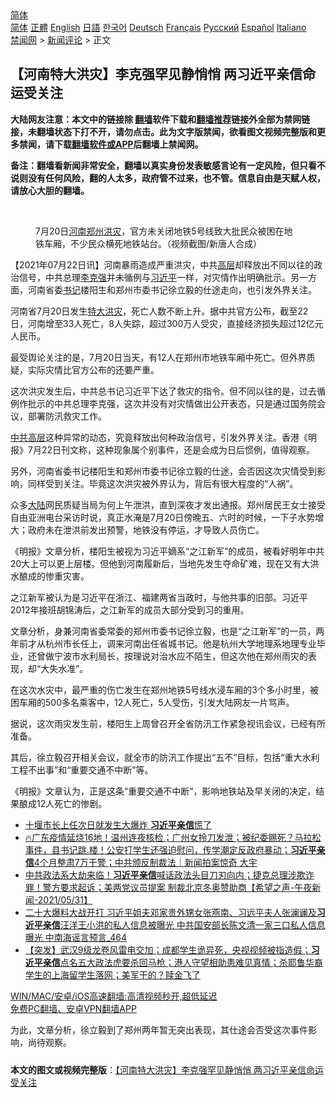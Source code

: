  <!-- 面包屑导航 --> <div class="breadcrumb"><!-- GTranslate: https://gtranslate.io/ -->  <div class="switcher notranslate">  <div class="selected">  <a href="#" onclick="return false;"> 简体</a>  </div>  <div class="option">  <a href="https://www.bannedbook.org" onclick="doGTranslate('zh-CN|zh-CN');jQuery('div.switcher div.selected a').html(jQuery(this).html());return false;" title="简体中文" class="nturl selected"> 简体</a>  <a href="https://www.bannedbook.org/zh-tw/" onclick="doGTranslate('zh-CN|zh-TW');jQuery('div.switcher div.selected a').html(jQuery(this).html());return false;" title="繁體中文" class="nturl"> 正體</a>  <a href="https://www.bannedbook.org/en/" onclick="doGTranslate('zh-CN|en');jQuery('div.switcher div.selected a').html(jQuery(this).html());return false;" title="English" class="nturl"> English</a>  <a href="https://www.bannedbook.org/ja/" onclick="doGTranslate('zh-CN|ja');jQuery('div.switcher div.selected a').html(jQuery(this).html());return false;" title="日本語" class="nturl"> 日語</a>  <a href="https://www.bannedbook.org/ko/" onclick="doGTranslate('zh-CN|ko');jQuery('div.switcher div.selected a').html(jQuery(this).html());return false;" title="한국어" class="nturl"> 한국어</a>  <a href="https://www.bannedbook.org/de/" onclick="doGTranslate('zh-CN|de');jQuery('div.switcher div.selected a').html(jQuery(this).html());return false;" title="Deutsch" class="nturl"> Deutsch</a>  <a href="https://www.bannedbook.org/fr/" onclick="doGTranslate('zh-CN|fr');jQuery('div.switcher div.selected a').html(jQuery(this).html());return false;" title="Français" class="nturl"> Français</a>  <a href="https://www.bannedbook.org/ru/" onclick="doGTranslate('zh-CN|ru');jQuery('div.switcher div.selected a').html(jQuery(this).html());return false;" title="Русский" class="nturl"> Русский</a>  <a href="https://www.bannedbook.org/es/" onclick="doGTranslate('zh-CN|es');jQuery('div.switcher div.selected a').html(jQuery(this).html());return false;" title="Español" class="nturl"> Español</a>  <a href="https://www.bannedbook.org/it/" onclick="doGTranslate('zh-CN|it');jQuery('div.switcher div.selected a').html(jQuery(this).html());return false;" title="Italiano" class="nturl"> Italiano</a>  </div>  </div>      <div class='breadcrumb-sub'><!-- Breadcrumb NavXT 6.3.0 --> <a href="https://www.bannedbook.org/" class="home">禁闻网</a> &gt; <a href="https://www.bannedbook.org/bnews/comments/" class="category">新闻评论</a> &gt; 正文</div></div><h2>【河南特大洪灾】李克强罕见静悄悄 两习近平亲信命运受关注</h2> <p class="notice"><b>大陆网友注意：本文中的链接除 <a href="https://github.com/bannedbook/fanqiang" >翻墙</a>软件下载和<a href="https://github.com/killgcd/justmysocks/blob/master/README.md">翻墙推荐</a>链接外全部为禁网链接，未翻墙状态下打不开，请勿点击。此为文字版禁闻，欲看图文视频完整版和更多禁闻，请下载<a href="https://github.com/bannedbook/fanqiang">翻墙软件或APP</a>后翻墙上禁闻网。</p><p>备注：翻墙看新闻非常安全，翻墙以真实身份发表敏感言论有一定风险，但只看不说则没有任何风险，翻的人太多，政府管不过来，也不管。信息自由是天赋人权，请放心大胆的翻墙。</b></p>  <div class="entry"> <br /> <figure><a href="https://i2.wp.com/upload-images-bucket-v64rleca837do.s3.eu-west-1.amazonaws.com/wp-content/uploads/2021/07/22213905/zhengzhou-800x450-1.jpeg?fit=800%2C450&#038;ssl=1" data-caption="7月20日河南郑州洪灾，官方未关闭地铁5号线致大批民众被困在地铁车厢，不少民众横死地铁站台。（视频截图/新唐人合成）"></a><figcaption class="wp-caption-text">7月20日<a href="https://www.bannedbook.org/bnews/tag/%e6%b2%b3%e5%8d%97/" class="st_tag internal_tag" rel="tag" title="标签 河南 下的日志">河南</a><a href="https://www.bannedbook.org/bnews/tag/%e9%83%91%e5%b7%9e/" class="st_tag internal_tag" rel="tag" title="标签 郑州 下的日志">郑州</a><a href="https://www.bannedbook.org/bnews/tag/%e6%b4%aa%e7%81%be/" class="st_tag internal_tag" rel="tag" title="标签 洪灾 下的日志">洪灾</a>，官方未关闭地铁5号线致大批民众被困在地铁车厢，不少民众横死地铁站台。（视频截图/新唐人合成）</figcaption></figure> <p>【2021年07月22日讯】河南暴雨造成严重洪灾，中共<span class='wp_keywordlink_affiliate'><a href="https://www.bannedbook.org/bnews/ccpdope/" title="中共高层内幕" target="_blank">高层</a></span>却释放出不同以往的政治信号，中共总理<a href="https://www.bannedbook.org/bnews/tag/%e6%9d%8e%e5%85%8b%e5%bc%ba/" class="st_tag internal_tag" rel="tag" title="标签 李克强 下的日志">李克强</a>并未循例与<a href="https://www.bannedbook.org/bnews/tag/%e4%b9%a0%e8%bf%91%e5%b9%b3/" class="st_tag internal_tag" rel="tag" title="标签 习近平 下的日志">习近平</a>一样，对灾情作出明确批示。另一方面，河南省委<a href="https://www.bannedbook.org/bnews/tag/%e4%b9%a6%e8%ae%b0/" class="st_tag internal_tag" rel="tag" title="标签 书记 下的日志">书记</a>楼阳生和郑州市委书记徐立毅的仕途走向，也引发外界关注。</p> <p>河南省7月20日发生<a href="https://www.bannedbook.org/bnews/tag/%E7%89%B9%E5%A4%A7%E6%B4%AA%E7%81%BE/" class="st_tag internal_tag" rel="tag" title="标签 特大洪灾 下的日志">特大洪灾</a>，死亡人数不断上升。据中共官方公布，截至22日，河南增至33人死亡，8人失踪，超过300万人受灾，直接经济损失超过12亿元人民币。</p> <p>最受舆论关注的是，7月20日当天，有12人在郑州市地铁车厢中死亡。但外界质疑，实际灾情比官方公布的还要严重。</p> <p>这次洪灾发生后，中共总书记习近平下达了救灾的指令。但不同以往的是，过去循例作批示的中共总理李克强，这次并没有对灾情做出公开表态，只是通过国务院会议，部署防汛救灾工作。</p>  <p><span class='wp_keywordlink_affiliate'><a href="https://www.bannedbook.org/bnews/ccpdope/" title="中共高层" target="_blank">中共高层</a></span>这种异常的动态，究竟释放出何种政治信号，引发外界关注。香港《明报》7月22日刊文称，这种现象属个别事件，还是会成为日后惯例，值得观察。</p> <p>另外，河南省委书记楼阳生和郑州市委书记徐立毅的仕途，会否因这次灾情受到影响，同样受到关注。毕竟这次洪灾被外界认为，背后有很大程度的“人祸”。</p> <p>众多<span class='wp_keywordlink_affiliate'><a href="https://www.bannedbook.org/" title="大陆" target="_blank">大陆</a></span>网民质疑当局为何上午泄洪，直到深夜才发出通报。郑州居民王女士接受自由亚洲电台采访时说，真正水淹是7月20日傍晚五、六时的时候，一下子水势增大；政府未在泄洪前发出预警，地铁没有停运，才导致人员伤亡。</p> <p>《明报》文章分析，楼阳生被视为习近平嫡系“之江新军”的成员，被看好明年中共20大上可以更上层楼。但他到河南履新后，当地先发生夺命矿难，现在又有大洪水酿成的惨重灾害。</p>  <p>之江新军被认为是习近平在浙江、福建两省当政时，与他共事的旧部。习近平2012年接班胡锦涛后，之江新军的成员大部分受到习的重用。</p> <p>文章分析，身兼河南省委常委的郑州市委书记徐立毅，也是“之江新军”的一员，两年前才从杭州市长任上，调来河南出任省城书记。他是杭州大学地理系地理专业毕业，还曾做宁波市水利局长，按理说对治水应不陌生，但这次他在郑州雨灾的表现，却“大失水准”。</p> <p>在这次水灾中，最严重的伤亡发生在郑州地铁5号线水浸车厢的3个多小时里，被困车厢的500多名乘客中，12人死亡，5人受伤，引发大陆网友一片骂声。</p> <p>据说，这次雨灾发生前，楼阳生上周曾召开全省防汛工作紧急视讯会议，已经有所准备。</p>  <p>其后，徐立毅召开相关会议，就全市的防汛工作提出“五不”目标，包括“重大水利工程不出事”和“重要交通不中断”等。</p> <p>《明报》文章认为，正是这条“重要交通不中断”，影响地铁站及早关闭的决定，结果酿成12人死亡的惨剧。</p> <ul class='op-related-articles' title='相关阅读'> <li><a href='https://www.bannedbook.org/bnews/cbnews/20210614/1566165.html' target='_blank'>十堰市长上任次日就发生大爆炸 <b>习近平亲信</b>慌了</a></li> <li><a href='https://www.bannedbook.org/bnews/bannedvideo/20210611/1564627.html' target='_blank'>🔥广东疫情延烧16地！温州连夜核检；广州女拎刀发泄；被纪委赐死？马拉松事件，县书记跳.楼！公安打学生还强迫慰问，传学潮定反政府暴动；<b>习近平亲信</b>4个月整肃7万干警；中共颁反制裁法｜新闻拍案惊奇 大宇</a></li> <li><a href='https://www.bannedbook.org/bnews/comments/20210601/1557831.html' target='_blank'>中共政法系大劫来临！<b>习近平亲信</b>喊话政法头目刀刃向内；捷克总理涉欺诈罪！警方要求起诉；美两党议员提案 制裁北京冬奥赞助商【希望之声-午夜新闻-2021/05/31】</a></li> <li><a href='https://www.bannedbook.org/bnews/comments/20210522/1551438.html' target='_blank'>二十大爆料大战开打 习近平姐夫邓家贵外甥女张燕南、习远平夫人张澜谰及<b>习近平亲信</b>汪洋王小洪的私人信息被曝光 中共国安部长陈文清一家三口私人信息曝光 中南海谣言预言_464</a></li> <li><a href='https://www.bannedbook.org/bnews/bannedvideo/20210516/1547383.html' target='_blank'>【突发】武汉9级龙卷风雷电交加；成都学生诡异死，央视视频被指造假；<b>习近平亲信</b>点名五大政法虎要杀回马枪；港人守望相助患难见真情；杀耶鲁华裔学生的上海留学生落网；美军干的？赎金飞了</a></li> </ul> <p class="texttj"> <a href="https://github.com/bannedbook/fanqiang/wiki/V2ray%E6%9C%BA%E5%9C%BA" target="_blank">WIN/MAC/安卓/iOS高速翻墙:高清视频秒开,超低延迟</a><br/> <a href="https://github.com/bannedbook/fanqiang/wiki/%E7%A6%81%E9%97%BB%E7%BD%91%E5%AE%89%E5%8D%93%E7%BF%BB%E5%A2%99%E6%96%B0%E9%97%BBAPP" target="_blank">免费PC翻墙、安卓VPN翻墙APP</a></p><p>为此，文章分析，徐立毅到了郑州两年暂无突出表现，其仕途会否受这次事件影响，尚待观察。</p> <a name='sharetosocial'></a>  <div style="margin-bottom:5px;padding-bottom:5px;clear:both"> <div id="archive-pix-1" class="banner-ads"> <!-- AuctionX Display platform tag START --> <div id="26318x728x90x621x_ADSLOT2" clicktrack="%%CLICK_URL_ESC%%"></div> <!-- AuctionX Display platform tag END --> </div> <div id="archive-pix-2" class="banner-ads"> <!-- AuctionX Display platform tag START --> <div id="26315x300x250x621x_ADSLOT2" clicktrack="%%CLICK_URL_ESC%%"></div> <!-- AuctionX Display platform tag END --> </div> </div>  <div id="archive-pix-1" class="banner-ads"> <!-- AuctionX Display platform tag START --> <div id="26318x728x90x621x_ADSLOT3" clicktrack="%%CLICK_URL_ESC%%"></div> <!-- AuctionX Display platform tag END --> </div> <div><b>本文的图文或视频完整版</b>：<a href='https://www.bannedbook.org/bnews/comments/20210723/1592458.html'>【河南特大洪灾】李克强罕见静悄悄 两习近平亲信命运受关注</a></div>  </div><!--END ENTRY--> 
